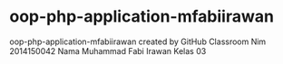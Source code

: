 # oop-php-application-mfabiirawan
oop-php-application-mfabiirawan created by GitHub Classroom
Nim 2014150042
Nama Muhammad Fabi Irawan
Kelas 03

